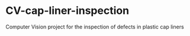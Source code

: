 # CV-cap-liner-inspection
Computer Vision project for the inspection of defects in plastic cap liners
